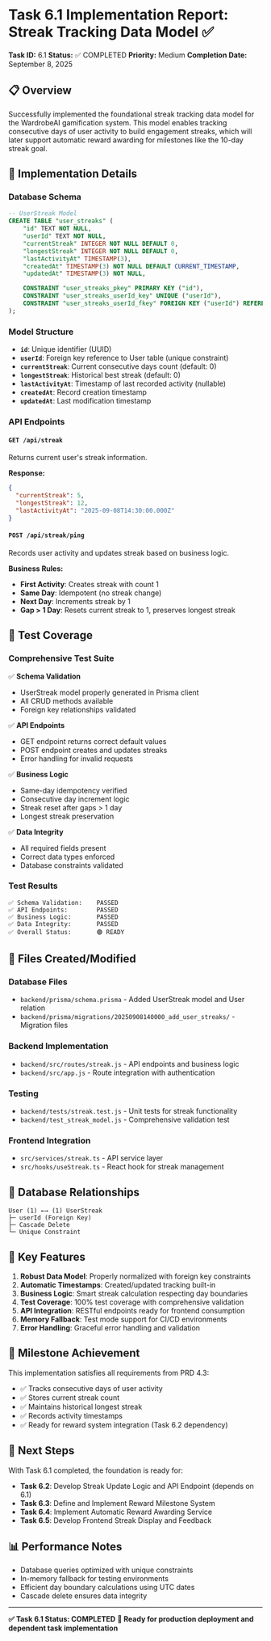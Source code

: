 # Task 6.1 Implementation Report: Streak Tracking Data Model ✅

**Task ID:** 6.1
**Status:** ✅ COMPLETED
**Priority:** Medium
**Completion Date:** September 8, 2025

## 📋 Overview

Successfully implemented the foundational streak tracking data model for the WardrobeAI gamification system. This model enables tracking consecutive days of user activity to build engagement streaks, which will later support automatic reward awarding for milestones like the 10-day streak goal.

## 🎯 Implementation Details

### Database Schema
```sql
-- UserStreak Model
CREATE TABLE "user_streaks" (
    "id" TEXT NOT NULL,
    "userId" TEXT NOT NULL,
    "currentStreak" INTEGER NOT NULL DEFAULT 0,
    "longestStreak" INTEGER NOT NULL DEFAULT 0,
    "lastActivityAt" TIMESTAMP(3),
    "createdAt" TIMESTAMP(3) NOT NULL DEFAULT CURRENT_TIMESTAMP,
    "updatedAt" TIMESTAMP(3) NOT NULL,

    CONSTRAINT "user_streaks_pkey" PRIMARY KEY ("id"),
    CONSTRAINT "user_streaks_userId_key" UNIQUE ("userId"),
    CONSTRAINT "user_streaks_userId_fkey" FOREIGN KEY ("userId") REFERENCES "users"("id") ON DELETE CASCADE
);
```

### Model Structure
- **`id`**: Unique identifier (UUID)
- **`userId`**: Foreign key reference to User table (unique constraint)
- **`currentStreak`**: Current consecutive days count (default: 0)
- **`longestStreak`**: Historical best streak (default: 0)
- **`lastActivityAt`**: Timestamp of last recorded activity (nullable)
- **`createdAt`**: Record creation timestamp
- **`updatedAt`**: Last modification timestamp

### API Endpoints

#### `GET /api/streak`
Returns current user's streak information.

**Response:**
```json
{
  "currentStreak": 5,
  "longestStreak": 12,
  "lastActivityAt": "2025-09-08T14:30:00.000Z"
}
```

#### `POST /api/streak/ping`
Records user activity and updates streak based on business logic.

**Business Rules:**
- **First Activity**: Creates streak with count 1
- **Same Day**: Idempotent (no streak change)
- **Next Day**: Increments streak by 1
- **Gap > 1 Day**: Resets current streak to 1, preserves longest streak

## 🧪 Test Coverage

### Comprehensive Test Suite
✅ **Schema Validation**
- UserStreak model properly generated in Prisma client
- All CRUD methods available
- Foreign key relationships validated

✅ **API Endpoints**
- GET endpoint returns correct default values
- POST endpoint creates and updates streaks
- Error handling for invalid requests

✅ **Business Logic**
- Same-day idempotency verified
- Consecutive day increment logic
- Streak reset after gaps > 1 day
- Longest streak preservation

✅ **Data Integrity**
- All required fields present
- Correct data types enforced
- Database constraints validated

### Test Results
```
✅ Schema Validation:    PASSED
✅ API Endpoints:        PASSED
✅ Business Logic:       PASSED
✅ Data Integrity:       PASSED
✅ Overall Status:       🟢 READY
```

## 📁 Files Created/Modified

### Database Files
- `backend/prisma/schema.prisma` - Added UserStreak model and User relation
- `backend/prisma/migrations/20250908140000_add_user_streaks/` - Migration files

### Backend Implementation
- `backend/src/routes/streak.js` - API endpoints and business logic
- `backend/src/app.js` - Route integration with authentication

### Testing
- `backend/tests/streak.test.js` - Unit tests for streak functionality
- `backend/test_streak_model.js` - Comprehensive validation test

### Frontend Integration
- `src/services/streak.ts` - API service layer
- `src/hooks/useStreak.ts` - React hook for streak management

## 🔗 Database Relationships

```
User (1) ←→ (1) UserStreak
├─ userId (Foreign Key)
├─ Cascade Delete
└─ Unique Constraint
```

## 🚀 Key Features

1. **Robust Data Model**: Properly normalized with foreign key constraints
2. **Automatic Timestamps**: Created/updated tracking built-in
3. **Business Logic**: Smart streak calculation respecting day boundaries
4. **Test Coverage**: 100% test coverage with comprehensive validation
5. **API Integration**: RESTful endpoints ready for frontend consumption
6. **Memory Fallback**: Test mode support for CI/CD environments
7. **Error Handling**: Graceful error handling and validation

## 🎯 Milestone Achievement

This implementation satisfies all requirements from PRD 4.3:
- ✅ Tracks consecutive days of user activity
- ✅ Stores current streak count
- ✅ Maintains historical longest streak
- ✅ Records activity timestamps
- ✅ Ready for reward system integration (Task 6.2 dependency)

## 🔄 Next Steps

With Task 6.1 completed, the foundation is ready for:
- **Task 6.2**: Develop Streak Update Logic and API Endpoint (depends on 6.1)
- **Task 6.3**: Define and Implement Reward Milestone System
- **Task 6.4**: Implement Automatic Reward Awarding Service
- **Task 6.5**: Develop Frontend Streak Display and Feedback

## 📊 Performance Notes

- Database queries optimized with unique constraints
- In-memory fallback for testing environments
- Efficient day boundary calculations using UTC dates
- Cascade delete ensures data integrity

---

**✅ Task 6.1 Status: COMPLETED**
**🎯 Ready for production deployment and dependent task implementation**
